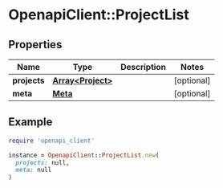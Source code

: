 # OpenapiClient::ProjectList

## Properties

| Name | Type | Description | Notes |
| ---- | ---- | ----------- | ----- |
| **projects** | [**Array&lt;Project&gt;**](Project.md) |  | [optional] |
| **meta** | [**Meta**](Meta.md) |  | [optional] |

## Example

```ruby
require 'openapi_client'

instance = OpenapiClient::ProjectList.new(
  projects: null,
  meta: null
)
```

